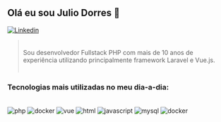 ## Olá eu sou Julio Dorres 👋

<!--[![Blog](https://img.shields.io/website?label=jdorres.com&style=for-the-badge&url=https://jdorres.com/)](https://www.jdorres.com)-->
[![Linkedin](https://img.shields.io/badge/LinkedIn-0077B5?style=for-the-badge&logo=linkedin&logoColor=white)](https://www.linkedin.com/in/julio-d-moreira/)

<!-- ![Julio GitHub stats](https://github-readme-stats.vercel.app/api?username=jdorres&show_icons=true&theme=cobalt) -->

<blockquote style="padding: 20px 10px">
Sou desenvolvedor Fullstack PHP com mais de 10 anos de experiência utilizando principalmente framework Laravel e Vue.js.
</blockquote>

### Tecnologias mais utilizadas no meu dia-a-dia:

<div style="display: inline_block"><br/>
    <img align="center" alt="php" src="https://img.shields.io/badge/PHP-777BB4?style=for-the-badge&logo=php&logoColor=white">
    <img align="center" alt="docker" src="https://img.shields.io/badge/laravel-%23FF2D20.svg?style=for-the-badge&logo=laravel&logoColor=white">
    <img align="center" alt="vue" src="https://img.shields.io/badge/Vue.js-35495E?style=for-the-badge&logo=vue.js&logoColor=4FC08D">
    <img align="center" alt="html" src="https://img.shields.io/badge/HTML5-E34F26?style=for-the-badge&logo=html5&logoColor=white">
    <img align="center" alt="javascript" src="https://img.shields.io/badge/JavaScript-F7DF1E?style=for-the-badge&logo=javascript&logoColor=black">
    <img align="center" alt="mysql" src="https://img.shields.io/badge/MySQL-005C84?style=for-the-badge&logo=mysql&logoColor=white">
    <img align="center" alt="docker" src="https://img.shields.io/badge/docker-%230db7ed.svg?style=for-the-badge&logo=docker&logoColor=white">
</div>
